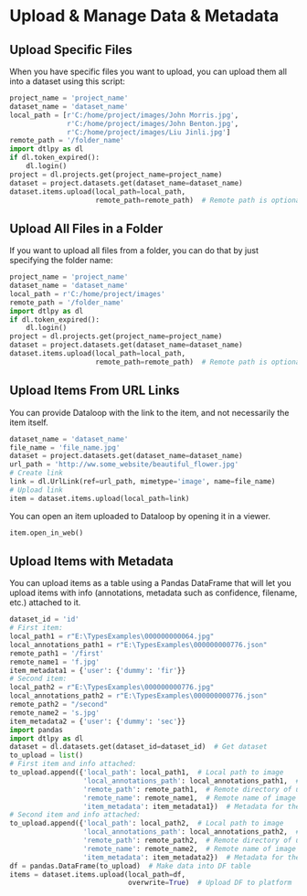 # Upload & Manage Data & Metadata  
  
## Upload Specific Files  
  
When you have specific files you want to upload, you can upload them all into a dataset using this script:  

```python
project_name = 'project_name'
dataset_name = 'dataset_name'
local_path = [r'C:/home/project/images/John Morris.jpg',
              r'C:/home/project/images/John Benton.jpg',
              r'C:/home/project/images/Liu Jinli.jpg']
remote_path = '/folder_name'
import dtlpy as dl
if dl.token_expired():
    dl.login()
project = dl.projects.get(project_name=project_name)
dataset = project.datasets.get(dataset_name=dataset_name)
dataset.items.upload(local_path=local_path,
                     remote_path=remote_path)  # Remote path is optional, images will go to the root directory by default
```
  
  
## Upload All Files in a Folder  
  
  
If you want to upload all files from a folder, you can do that by just specifying the folder name:  
  

```python
project_name = 'project_name'
dataset_name = 'dataset_name'
local_path = r'C:/home/project/images'
remote_path = '/folder_name'
import dtlpy as dl
if dl.token_expired():
    dl.login()
project = dl.projects.get(project_name=project_name)
dataset = project.datasets.get(dataset_name=dataset_name)
dataset.items.upload(local_path=local_path,
                     remote_path=remote_path)  # Remote path is optional, images will go to the root directory by default
```
  
## Upload Items From URL Links  
You can provide Dataloop with the link to the item, and not necessarily the item itself.  

```python
dataset_name = 'dataset_name'
file_name = 'file_name.jpg'
dataset = project.datasets.get(dataset_name=dataset_name)
url_path = 'http://ww.some_website/beautiful_flower.jpg'
# Create link
link = dl.UrlLink(ref=url_path, mimetype='image', name=file_name)
# Upload link
item = dataset.items.upload(local_path=link)
```
  
You can open an item uploaded to Dataloop by opening it in a viewer.  

```python
item.open_in_web()
```
## Upload Items with Metadata  
You can upload items as a table using a Pandas DataFrame that will let you upload items with info (annotations, metadata such as confidence, filename, etc.) attached to it.  
  

```python
dataset_id = 'id'
# First item:
local_path1 = r"E:\TypesExamples\000000000064.jpg"
local_annotations_path1 = r"E:\TypesExamples\000000000776.json"
remote_path1 = '/first'
remote_name1 = 'f.jpg'
item_metadata1 = {'user': {'dummy': 'fir'}}
# Second item:
local_path2 = r"E:\TypesExamples\000000000776.jpg"
local_annotations_path2 = r"E:\TypesExamples\000000000776.json"
remote_path2 = "/second"
remote_name2 = 's.jpg'
item_metadata2 = {'user': {'dummy': 'sec'}}
import pandas
import dtlpy as dl
dataset = dl.datasets.get(dataset_id=dataset_id)  # Get dataset
to_upload = list()
# First item and info attached:
to_upload.append({'local_path': local_path1,  # Local path to image
                  'local_annotations_path': local_annotations_path1,  # Local path to annotation file
                  'remote_path': remote_path1,  # Remote directory of uploaded image
                  'remote_name': remote_name1,  # Remote name of image
                  'item_metadata': item_metadata1})  # Metadata for the created item
# Second item and info attached:
to_upload.append({'local_path': local_path2,  # Local path to image
                  'local_annotations_path': local_annotations_path2,  # Local path to annotation file
                  'remote_path': remote_path2,  # Remote directory of uploaded image
                  'remote_name': remote_name2,  # Remote name of image
                  'item_metadata': item_metadata2})  # Metadata for the created item
df = pandas.DataFrame(to_upload)  # Make data into DF table
items = dataset.items.upload(local_path=df,
                             overwrite=True)  # Upload DF to platform
```
